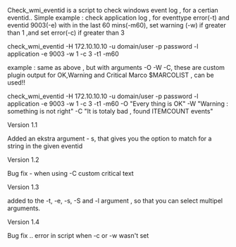 Check_wmi_eventid is a script to check windows event log , for a certian eventid..
Simple example : check application log , for eventtype error(-t) and eventid 9003(-e) with in the last 60 mins(-m60), 
set warning (-w) if greater than 1 ,and set error(-c) if greater than 3 

check_wmi_eventid -H 172.10.10.10 -u domain/user -p password -l application -e 9003 -w 1 -c 3 -t1 -m60 

example : same as above , but with arguments -O -W -C, these are custom plugin output for OK,Warning and Critical 
Marco $MARCOLIST , can be used!! 


check_wmi_eventid -H 172.10.10.10 -u domain/user -p password -l application -e 9003 -w 1 -c 3 -t1 -m60 -O "Every thing is OK" 
-W "Warning : something is not right" -C "It is totaly bad , found ITEMCOUNT events" 

Version 1.1 

Added an ekstra argument - s, that gives you the option to match for a string in the given eventid 

Version 1.2 

Bug fix - when using -C custom critical text 


Version 1.3 

added to the -t, -e, -s, -S and -l argument , so that you can select multipel arguments. 


Version 1.4 

Bug fix .. error in script when -c or -w wasn't set 

